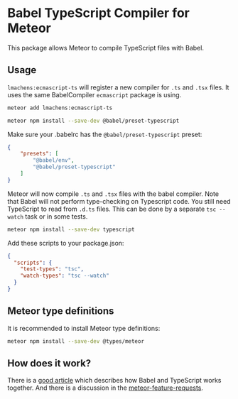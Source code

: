 # Babel TypeScript Compiler for Meteor

This package allows Meteor to compile TypeScript files with Babel.

## Usage

`lmachens:ecmascript-ts` will register a new compiler for `.ts` and `.tsx` files. It uses the same BabelCompiler `ecmascript` package is using.

```bash
meteor add lmachens:ecmascript-ts

meteor npm install --save-dev @babel/preset-typescript
```

Make sure your .babelrc has the `@babel/preset-typescript` preset:

```json
{
    "presets": [
        "@babel/env",
        "@babel/preset-typescript"
    ]
}
```

Meteor will now compile `.ts` and `.tsx` files with the babel compiler.
Note that Babel will not perform type-checking on Typescript code.
You still need TypeScript to read from `.d.ts` files.
This can be done by a separate `tsc --watch` task or in some tests.

```bash
meteor npm install --save-dev typescript
```

Add these scripts to your package.json:

```json
{
  "scripts": {
    "test-types": "tsc",
    "watch-types": "tsc --watch"
  }
}
```

## Meteor type definitions

It is recommended to install Meteor type definitions:

```bash
meteor npm install --save-dev @types/meteor
```

## How does it work?

There is a [good article](https://blogs.msdn.microsoft.com/typescript/2018/08/27/typescript-and-babel-7/) which describes how Babel and TypeScript works together. 
And there is a discussion in the [meteor-feature-requests](https://github.com/meteor/meteor-feature-requests/issues/285).
